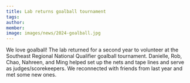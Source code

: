 ```yaml
---
title: Lab returns goalball tournament
tags:
author: 
member: 
image: images/news/2024-goalball.jpg
---
```


We love goalball!  The lab returned for a second year to volunteer at the Southeast Regional National Qualifier goalball tournament.  Danielle, Rob, Chao, Nahreen, and Ming helped set up the nets and tape lines and serve as judges/scorekeepers.  We reconnected with friends from last year and met some new ones.